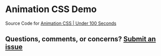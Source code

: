# Animation CSS Demo
Source Code for [Animation CSS | Under 100 Seconds](https://www.youtube.com/watch?v=SqYvirU2pfE)

## Questions, comments, or concerns? [Submit an issue](https://github.com/wikicodetutorials/animationdemo/issues)
